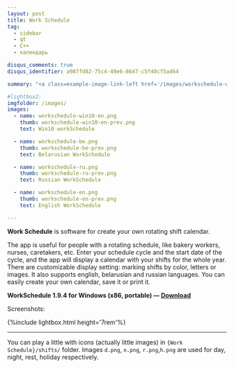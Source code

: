 ```yaml
---
layout: post
title: Work Schedule
tag:
  - sidebar
  - qt
  - С++
  - календарь

disqus_comments: true
disqus_identifier: a987fd82-75c4-49e6-8647-c5f40cf5ad64

summary: "<a class=example-image-link-left href='/images/workschedule-win10-en.png' data-lightbox='workschedule' title=''><img class='example-image' style= 'width: 10rem;' src='/images/workschedule-month-en.jpg' alt='workschedule-month'></a> The app is useful for people with a rotating schedule, like bakery workers, nurses, caretakers, etc. Enter your schedule cycle and the start date of the cycle, and the app will display a calendar with your shifts for the whole year, it supports english, belarusian and russian languages,"

#lightbox2:
imgfolder: /images/
images:
  - name: workschedule-win10-en.png
    thumb: workschedule-win10-en-prev.png
    text: Win10 workSchedule

  - name: workschedule-be.png
    thumb: workschedule-be-prev.png
    text: Belarusian WorkSchedule

  - name: workschedule-ru.png
    thumb: workschedule-ru-prev.png
    text: Russian WorkSchedule

  - name: workschedule-en.png
    thumb: workschedule-en-prev.png
    text: English WorkSchedule

---
```


**Work Schedule** is software for create your own rotating shift calendar.

The app is useful for people with a rotating schedule, like bakery workers, nurses, caretakers, etc. Enter your schedule cycle and the start date of the cycle, and the app will display a calendar with your shifts for the whole year. There are customizable display setting: marking shifts by color, letters or images. It also supports english, belarusian and russian languages. You can easily create your own calendar, save it or print it.

**WorkSchedule 1.9.4 for Windows (x86, portable) — [Download](https://bitbucket.org/flart/work-schedule/downloads/WorkSchedule-1.9.4.7z)**

Screenshots:

{%include lightbox.html height='7rem'%}

<!-- include lightbox_text.html image="image-1.jpg" -->


-------

You can play a little with icons (actually little images) in `{Work Schedule}/shifts/` folder. Images `d.png`, `n.png`, `r.png`,`h.png` are used for day, night, rest, holiday respectively.
